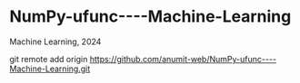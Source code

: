 # NumPy-ufunc----Machine-Learning
Machine Learning, 2024

git remote add origin https://github.com/anumit-web/NumPy-ufunc----Machine-Learning.git
